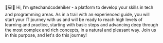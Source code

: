 🥾💻⛺
Hi, I’m @techandcodehiker - a platform to develop your skills
in tech and programming areas. As in a trail with an experienced guide,
you will start your IT journey with us
and will be ready to reach high levels of learning and practice,
starting with basic steps and advancing deep through
the most complex and rich concepts, in a natural and pleasant way.
Join us in this purpose, and let's do this journey!

<!---
techandcodehiker/techandcodehiker is a ✨ special ✨ repository because its `README.md` (this file) appears on your GitHub profile.
You can click the Preview link to take a look at your changes.
--->
